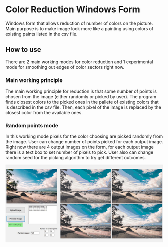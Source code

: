 # Color Reduction Windows Form

Windows form that allows reduction of number of colors on the picture. Main purpose is to make image look more like a painting using colors of existing paints listed in the csv file.

## How to use

There are 2 main working modes for color reduction and 1 experimental mode for smoothing out edges of color sectors right now.

### Main working principle

The main working principle for reduction is that some number of points is chosen from the image (either randomly or picked by user). The program finds closest colors to the picked ones in the pallete of existing colors that is described in the csv file. Then, each pixel of the image is replaced by the closest color from the available ones.

### Random points mode

In this working mode pixels for the color choosing are picked randomly from the image. User can change number of points picked for each output image. Right now there are 4 output images on the form, for each output image there is a text box to set number of pixels to pick. User also can change random seed for the picking algorithm to try get different outcomes.

![screenshot](Screenshots/ColorReductionForm-random.jpg)